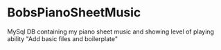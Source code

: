 # BobsPianoSheetMusic
MySql DB containing my piano sheet music and showing level of playing ability
"Add basic files and boilerplate"